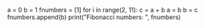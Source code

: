 a = 0
b = 1
fnumbers = [1]
for i in range(2, 11):
    c = a + b
    a = b
    b = c
    fnumbers.append(b)
print("Fibonacci numbers: ", fnumbers)

